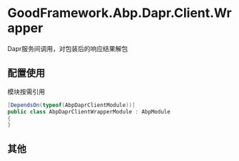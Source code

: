 # GoodFramework.Abp.Dapr.Client.Wrapper

Dapr服务间调用，对包装后的响应结果解包  

## 配置使用

模块按需引用

```csharp
[DependsOn(typeof(AbpDaprClientModule))]
public class AbpDaprClientWrapperModule : AbpModule
{
}
```

## 其他

